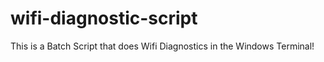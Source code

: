 # wifi-diagnostic-script
This is a Batch Script that does Wifi Diagnostics in the Windows Terminal!
